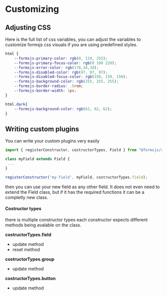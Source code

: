 # Customizing

## Adjusting CSS

Here is the full list of css variables, you can adjust the variables to customize formsjs css visuals if you are using predefined styles.

```css
html {
    --formsjs-primary-color: rgb(0, 119, 255);
    --formsjs-primary-focus-color: rgb(0 100 220);
    --formsjs-error-color: rgb(178,34,34);
    --formsjs-disabled-color: rgb(97, 97, 97);
    --formsjs-disabled-focus-color: rgb(150, 150, 150);
    --formsjs-background-color: rgb(255, 255, 255);
    --formsjs-border-radius: .5rem;
    --formsjs-border-width: 1px;
}

html.dark{
    --formsjs-background-color: rgb(62, 62, 62);
}
```

## Writing custom plugins

You can write your custom plugins very easily 

```js
import { registerConstructor, costructorTypes, Field } from "@formsjs/core";

class myField extends Field {
 ...
}

registerConstructor('my-field', myField, costructorTypes.field);
```

then you can use your new field as any other field. It does not even need to extend the Field class, but if it has the required functions it can be a completly new class.

#### Costructor types

there is multiple constructor types each constructor expects different methods being avalable on the class.

**costructorTypes.field**

- update method
- reset method

**costructorTypes.group**

- update method

**costructorTypes.button**

- update method